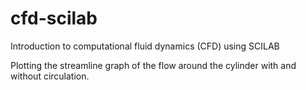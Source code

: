 # cfd-scilab
Introduction to computational fluid dynamics (CFD) using SCILAB

Plotting the streamline graph of the flow around the cylinder with and without circulation.